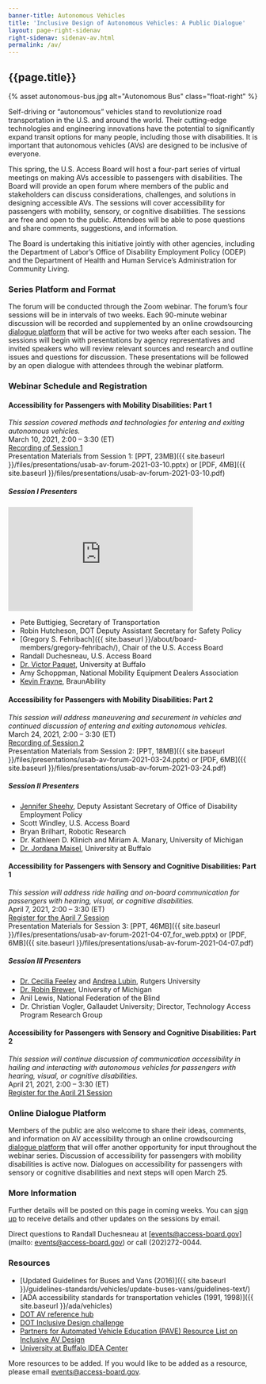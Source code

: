 ```yaml
---
banner-title: Autonomous Vehicles
title: 'Inclusive Design of Autonomous Vehicles: A Public Dialogue'
layout: page-right-sidenav
right-sidenav: sidenav-av.html
permalink: /av/
---
```

## {{page.title}}

{% asset autonomous-bus.jpg alt="Autonomous Bus" class="float-right" %}

Self-driving or “autonomous” vehicles stand to revolutionize road transportation in the U.S. and around the world. Their cutting-edge technologies and engineering innovations have the potential to significantly expand transit options for many people, including those with disabilities. It is important that autonomous vehicles (AVs) are designed to be inclusive of everyone.   

This spring, the U.S. Access Board will host a four-part series of virtual meetings on making AVs accessible to passengers with disabilities. The Board will provide an open forum where members of the public and stakeholders can discuss considerations, challenges, and solutions in designing accessible AVs. The sessions will cover accessibility for passengers with mobility, sensory, or cognitive disabilities. The sessions are free and open to the public. Attendees will be able to pose questions and share comments, suggestions, and information. 

The Board is undertaking this initiative jointly with other agencies, including the Department of Labor’s Office of Disability Employment Policy (ODEP) and the Department of Health and Human Service’s Administration for Community Living. 

### Series Platform and Format 

The forum will be conducted through the Zoom webinar. The forum’s four sessions will be in intervals of two weeks. Each 90-minute webinar discussion will be recorded and supplemented by an online crowdsourcing [dialogue platform](https://transportationinnovation.ideascale.com/) that will be active for two weeks after each session. The sessions will begin with presentations by agency representatives and invited speakers who will review relevant sources and research and outline issues and questions for discussion. These presentations will be followed by an open dialogue with attendees through the webinar platform.

### Webinar Schedule and Registration

#### Accessibility for Passengers with Mobility Disabilities: Part 1

*This session covered methods and technologies for entering and exiting autonomous vehicles.* \
March 10, 2021, 2:00 – 3:30 (ET) \
[Recording of Session 1](https://www.youtube.com/watch?v=xI1j1V1SyjE) \
Presentation Materials from Session 1: [PPT, 23MB]({{ site.baseurl }}/files/presentations/usab-av-forum-2021-03-10.pptx) or [PDF, 4MB]({{ site.baseurl }}/files/presentations/usab-av-forum-2021-03-10.pdf)

##### Session I Presenters


<div class="margin-x-10"><iframe title="Welcome message from Pete Buttigieg, introduction avideo" width="373" height="210" src="https://www.youtube.com/embed/WPP4s413T6k" frameborder="0" allow="accelerometer; clipboard-write; encrypted-media; gyroscope; picture-in-picture" allowfullscreen></iframe></div>

* Pete Buttigieg, Secretary of Transportation 
* Robin Hutcheson, DOT Deputy Assistant Secretary for Safety Policy
* [Gregory S. Fehribach]({{ site.baseurl }}/about/board-members/gregory-fehribach/), Chair of the U.S. Access Board
*	Randall Duchesneau, U.S. Access Board
*	[Dr. Victor Paquet](http://engineering.buffalo.edu/industrial-systems/people/faculty-directory/paquet-victor.html), University at Buffalo
*	Amy Schoppman, National Mobility Equipment Dealers Association
*	[Kevin Frayne](https://www.linkedin.com/in/kevin-frayne-3635545/), BraunAbility

#### Accessibility for Passengers with Mobility Disabilities: Part 2

*This session will address maneuvering and securement in vehicles and continued discussion of entering and exiting autonomous vehicles.* \
March 24, 2021, 2:00 – 3:30 (ET) \
[Recording of Session 2](https://youtu.be/d9xc-mRrlxY?t=38) \
Presentation Materials from Session 2: [PPT, 18MB]({{ site.baseurl }}/files/presentations/usab-av-forum-2021-03-24.pptx) or [PDF, 6MB]({{ site.baseurl }}/files/presentations/usab-av-forum-2021-03-24.pdf)

##### Session II Presenters

*	[Jennifer Sheehy](https://www.dol.gov/agencies/odep/about/organizational-chart/deputy-assistant-secretary), Deputy Assistant Secretary of Office of Disability Employment Policy
*	Scott Windley, U.S. Access Board
*	Bryan Brilhart, Robotic Research
*	Dr. Kathleen D. Klinich and Miriam A. Manary, University of Michigan 
*	[Dr. Jordana Maisel](http://ap.buffalo.edu/People/faculty.host.html/content/shared/ap/students-faculty-alumni/faculty/Maisel.detail.html), University at Buffalo

#### Accessibility for Passengers with Sensory and Cognitive Disabilities: Part 1

*This session will address ride hailing and on-board communication for passengers with hearing, visual, or cognitive disabilities.* \
April 7, 2021, 2:00 – 3:30 (ET) \
[Register for the April 7 Session](https://www.zoomgov.com/webinar/register/WN_MWvyBgaxTtCk1nALFNl58g) \
Presentation Materials for Session 3: [PPT, 46MB]({{ site.baseurl }}/files/presentations/usab-av-forum-2021-04-07_for_web.pptx) or [PDF, 6MB]({{ site.baseurl }}/files/presentations/usab-av-forum-2021-04-07.pdf)

##### Session III Presenters

* [Dr. Cecilia Feeley](http://cait.rutgers.edu/autism-project) and [Andrea Lubin](http://vtc.rutgers.edu/51), Rutgers University 
* [Dr. Robin Brewer](http://robinbrewer.com), University of Michigan
* Anil Lewis, National Federation of the Blind
* Dr. Christian Vogler, Gallaudet University; Director, Technology Access Program Research Group

#### Accessibility for Passengers with Sensory and Cognitive Disabilities: Part 2

*This session will continue discussion of communication accessibility in hailing and interacting with autonomous vehicles for passengers with hearing, visual, or cognitive disabilities.* \
April 21, 2021, 2:00 – 3:30 (ET) \
[Register for the April 21 Session](https://www.zoomgov.com/webinar/register/WN_FOFPmlQtRC6Jconf5-vvxg)

### Online Dialogue Platform

Members of the public are also welcome to share their ideas, comments, and information on AV accessibility through an online crowdsourcing [dialogue platform](https://transportationinnovation.ideascale.com/) that will offer another opportunity for input throughout the webinar series. Discussion of accessibility for passengers with mobility disabilities is active now. Dialogues on accessibility for passengers with sensory or cognitive disabilities and next steps will open March 25.  

### More Information 

Further details will be posted on this page in coming weeks. You can [sign up](https://public.govdelivery.com/accounts/USACCESS/subscriber/new?topic_id=USACCESS_13) to receive details and other updates on the sessions by email.   

Direct questions to Randall Duchesneau at [events@access-board.gov](mailto: events@access-board.gov) or call (202)272-0044.

### Resources

* [Updated Guidelines for Buses and Vans (2016)]({{ site.baseurl }}/guidelines-standards/vehicles/update-buses-vans/guidelines-text/)
* [ADA accessibility standards for transportation vehicles (1991, 1998)]({{ site.baseurl }}/ada/vehicles)
* [DOT AV reference hub](http://www.transportation.gov/AV/hub)
* [DOT Inclusive Design challenge](http://www.transportation.gov/AV/hub)
* [Partners for Automated Vehicle Education (PAVE) Resource List on Inclusive AV Design](https://pavecampaign.org/avs-for-all-inspiring-solutions-for-accessible-design-additional-resources)
* [University at Buffalo IDEA Center](http://idea.ap.buffalo.edu)

More resources to be added. If you would like to be added as a resource, please email <events@access-board.gov>.
